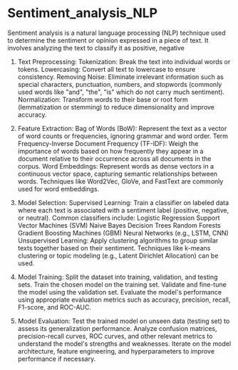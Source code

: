 # Sentiment_analysis_NLP
Sentiment analysis is a natural language processing (NLP) technique used to determine the sentiment or opinion expressed in a piece of text. It involves analyzing the text to classify it as positive, negative

1. Text Preprocessing:
Tokenization: Break the text into individual words or tokens.
Lowercasing: Convert all text to lowercase to ensure consistency.
Removing Noise: Eliminate irrelevant information such as special characters, punctuation, numbers, and stopwords (commonly used words like "and", "the", "is" which do not carry much sentiment).
Normalization: Transform words to their base or root form (lemmatization or stemming) to reduce dimensionality and improve accuracy.

2. Feature Extraction:
Bag of Words (BoW): Represent the text as a vector of word counts or frequencies, ignoring grammar and word order.
Term Frequency-Inverse Document Frequency (TF-IDF): Weigh the importance of words based on how frequently they appear in a document relative to their occurrence across all documents in the corpus.
Word Embeddings: Represent words as dense vectors in a continuous vector space, capturing semantic relationships between words. Techniques like Word2Vec, GloVe, and FastText are commonly used for word embeddings.

3. Model Selection:
Supervised Learning: Train a classifier on labeled data where each text is associated with a sentiment label (positive, negative, or neutral). Common classifiers include:
Logistic Regression
Support Vector Machines (SVM)
Naive Bayes
Decision Trees
Random Forests
Gradient Boosting Machines (GBM)
Neural Networks (e.g., LSTM, CNN)
Unsupervised Learning: Apply clustering algorithms to group similar texts together based on their sentiment. Techniques like k-means clustering or topic modeling (e.g., Latent Dirichlet Allocation) can be used.

4. Model Training:
Split the dataset into training, validation, and testing sets.
Train the chosen model on the training set.
Validate and fine-tune the model using the validation set.
Evaluate the model's performance using appropriate evaluation metrics such as accuracy, precision, recall, F1-score, and ROC-AUC.

5. Model Evaluation:
Test the trained model on unseen data (testing set) to assess its generalization performance.
Analyze confusion matrices, precision-recall curves, ROC curves, and other relevant metrics to understand the model's strengths and weaknesses.
Iterate on the model architecture, feature engineering, and hyperparameters to improve performance if necessary.
